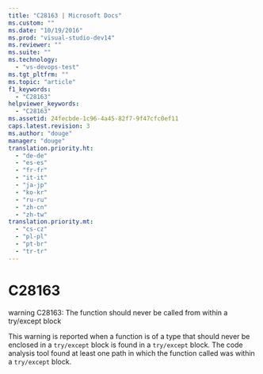 ```yaml
---
title: "C28163 | Microsoft Docs"
ms.custom: ""
ms.date: "10/19/2016"
ms.prod: "visual-studio-dev14"
ms.reviewer: ""
ms.suite: ""
ms.technology: 
  - "vs-devops-test"
ms.tgt_pltfrm: ""
ms.topic: "article"
f1_keywords: 
  - "C28163"
helpviewer_keywords: 
  - "C28163"
ms.assetid: 24fecbde-1c96-4a45-82f7-9f47cfc0ef11
caps.latest.revision: 3
ms.author: "douge"
manager: "douge"
translation.priority.ht: 
  - "de-de"
  - "es-es"
  - "fr-fr"
  - "it-it"
  - "ja-jp"
  - "ko-kr"
  - "ru-ru"
  - "zh-cn"
  - "zh-tw"
translation.priority.mt: 
  - "cs-cz"
  - "pl-pl"
  - "pt-br"
  - "tr-tr"
---
```

# C28163
warning C28163: The function should never be called from within a try/except block  
  
 This warning is reported when a function is of a type that should never be enclosed in a `try/except`  block is found in a `try/except` block. The code analysis tool found at least one path in which the function called was within a `try/except` block.